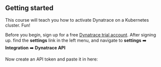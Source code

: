 ## Getting started

This course will teach you how to activate Dynatrace on a Kubernetes cluster. Fun!

Before you begin, sign up for a free [Dynatrace trial account](https://www.dynatrace.com/trial/). After signing up. find the **settings** link in the left menu, and navigate to **settings** ➡️ **Integration** ➡️ **Dynatrace API** 

Now create an API token and paste it in here:


